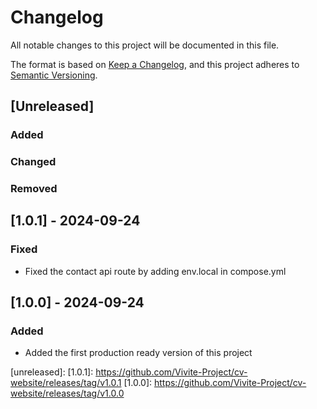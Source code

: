 # Changelog

All notable changes to this project will be documented in this file.

The format is based on [Keep a Changelog](https://keepachangelog.com/en/1.1.0/),
and this project adheres to [Semantic Versioning](https://semver.org/spec/v2.0.0.html).

## [Unreleased]

### Added
### Changed
### Removed

## [1.0.1] - 2024-09-24

### Fixed

- Fixed the contact api route by adding env.local in compose.yml


## [1.0.0] - 2024-09-24

### Added

- Added the first production ready version of this project

[unreleased]: 
[1.0.1]: https://github.com/Vivite-Project/cv-website/releases/tag/v1.0.1
[1.0.0]: https://github.com/Vivite-Project/cv-website/releases/tag/v1.0.0
